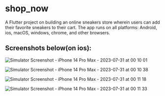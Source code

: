 # shop_now

A Flutter project on building an online sneakers store wherein users can add their favorite sneakers to their cart.
The app runs on all platforms: Android, ios, macOS, windows, chrome, and other browsers.

## Screenshots below(on ios):

![Simulator Screenshot - iPhone 14 Pro Max - 2023-07-31 at 00 10 01](https://github.com/sumit1202/shop_now/assets/31153960/80abbe2d-7afb-4fe3-babc-c68626266a57)


![Simulator Screenshot - iPhone 14 Pro Max - 2023-07-31 at 00 10 38](https://github.com/sumit1202/shop_now/assets/31153960/4211cbb1-2d78-4d51-936f-b2359b88e8e0)


![Simulator Screenshot - iPhone 14 Pro Max - 2023-07-31 at 00 11 18](https://github.com/sumit1202/shop_now/assets/31153960/d6b592e6-961f-4857-b3b8-fc41909a5000)


![Simulator Screenshot - iPhone 14 Pro Max - 2023-07-31 at 00 11 33](https://github.com/sumit1202/shop_now/assets/31153960/fc798568-bb14-475f-9b01-33a8fe33597f)
